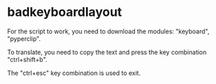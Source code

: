 # badkeyboardlayout

For the script to work, you need to download the modules: "keyboard", "pyperclip".

To translate, you need to copy the text and press the key combination "ctrl+shift+b". 

The "ctrl+esc" key combination is used to exit.
